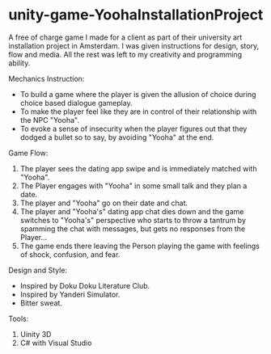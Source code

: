 # unity-game-YoohaInstallationProject
A free of charge game I made for a client as part of their university art installation project in Amsterdam. I was given instructions for design, story, flow and media. All the rest was left to my creativity and programming ability.

Mechanics Instruction:
- To build a game where the player is given the allusion of choice during choice based dialogue gameplay.
- To make the player feel like they are in control of their relationship with the NPC "Yooha".
- To evoke a sense of insecurity when the player figures out that they dodged a bullet so to say, by avoiding "Yooha" at the end.

Game Flow:
1. The player sees the dating app swipe and is immediately matched with "Yooha".
2. The Player engages with "Yooha" in some small talk and they plan a date.
3. The player and "Yooha" go on their date and chat.
4. The player and "Yooha's" dating app chat dies down and the game switches to "Yooha's" perspective who starts to throw a tantrum by spamming the chat with messages, but gets no responses from the Player...
5. The game ends there leaving the Person playing the game with feelings of shock, confusion, and fear.

Design and Style:
- Inspired by Doku Doku Literature Club.
- Inspired by Yanderi Simulator.
- Bitter sweat.

Tools:
1. Uinity 3D
2. C# with Visual Studio
